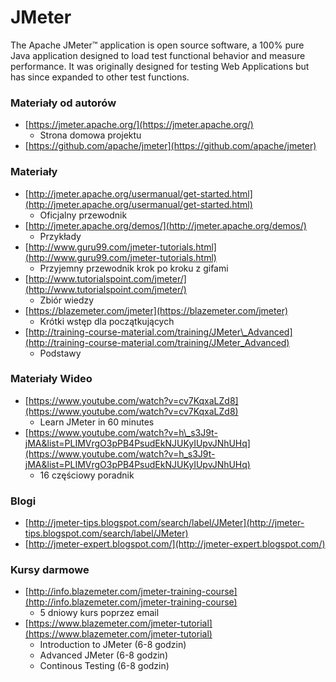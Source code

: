 # JMeter

The Apache JMeter™ application is open source software, a 100% pure Java application designed to load test functional behavior and measure performance. It was originally designed for testing Web Applications but has since expanded to other test functions.

### Materiały od autorów

* [https://jmeter.apache.org/](https://jmeter.apache.org/)
  * Strona domowa projektu
* [https://github.com/apache/jmeter](https://github.com/apache/jmeter)

### Materiały

* [http://jmeter.apache.org/usermanual/get-started.html](http://jmeter.apache.org/usermanual/get-started.html)
  * Oficjalny przewodnik
* [http://jmeter.apache.org/demos/](http://jmeter.apache.org/demos/)
  * Przykłady
* [http://www.guru99.com/jmeter-tutorials.html](http://www.guru99.com/jmeter-tutorials.html)
  * Przyjemny przewodnik krok po kroku z gifami
* [http://www.tutorialspoint.com/jmeter/](http://www.tutorialspoint.com/jmeter/)
  * Zbiór wiedzy
* [https://blazemeter.com/jmeter](https://blazemeter.com/jmeter)
  * Krótki wstęp dla początkujących
* [http://training-course-material.com/training/JMeter\_Advanced](http://training-course-material.com/training/JMeter_Advanced)
  * Podstawy

### Materiały Wideo

* [https://www.youtube.com/watch?v=cv7KqxaLZd8](https://www.youtube.com/watch?v=cv7KqxaLZd8)
  * Learn JMeter in 60 minutes
* [https://www.youtube.com/watch?v=h\_s3J9t-jMA&list=PLIMVrgO3pPB4PsudEkNJUKyIUpvJNhUHq](https://www.youtube.com/watch?v=h_s3J9t-jMA&list=PLIMVrgO3pPB4PsudEkNJUKyIUpvJNhUHq)
  * 16 częściowy poradnik

### Blogi

* [http://jmeter-tips.blogspot.com/search/label/JMeter](http://jmeter-tips.blogspot.com/search/label/JMeter)
* [http://jmeter-expert.blogspot.com/](http://jmeter-expert.blogspot.com/)

### Kursy darmowe

* [http://info.blazemeter.com/jmeter-training-course](http://info.blazemeter.com/jmeter-training-course)
  * 5 dniowy kurs poprzez email
* [https://www.blazemeter.com/jmeter-tutorial](https://www.blazemeter.com/jmeter-tutorial)
  * Introduction to JMeter \(6-8 godzin\)
  * Advanced JMeter \(6-8 godzin\)
  * Continous Testing \(6-8 godzin\)

